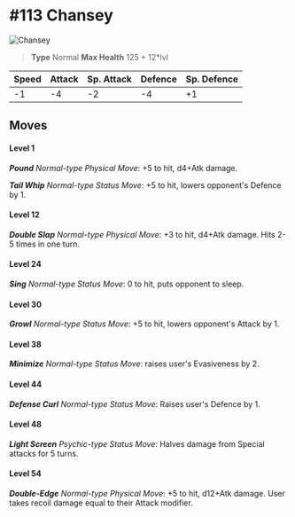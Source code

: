 # #113 Chansey


![Chansey](https://img.pokemondb.net/sprites/home/normal/1x/chansey.png)

> **Type** Normal
> **Max Health** 125 + 12\*lvl

| Speed | Attack | Sp. Attack | Defence | Sp. Defence |
| ----- | ------ | ---------- | ------- | ----------- |
| -1 | -4 | -2 | -4 | +1 |

## Moves
#### Level 1

***Pound** Normal-type Physical Move*: +5 to hit, d4+Atk damage. 

***Tail Whip** Normal-type Status Move*: +5 to hit, lowers opponent's Defence by 1.
#### Level 12

***Double Slap** Normal-type Physical Move*: +3 to hit, d4+Atk damage. Hits 2-5 times in one turn.
#### Level 24

***Sing** Normal-type Status Move*: 0 to hit, puts opponent to sleep.
#### Level 30

***Growl** Normal-type Status Move*: +5 to hit, lowers opponent's Attack by 1.
#### Level 38

***Minimize** Normal-type Status Move*: raises user's Evasiveness by 2.
#### Level 44

***Defense Curl** Normal-type Status Move*: Raises user's Defence by 1.
#### Level 48

***Light Screen** Psychic-type Status Move*: Halves damage from Special attacks for 5 turns.
#### Level 54

***Double-Edge** Normal-type Physical Move*: +5 to hit, d12+Atk damage. User takes recoil damage equal to their Attack modifier.

